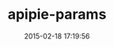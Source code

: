 ---
layout: post
title:  "apipie-params"
repo:   "iNecas/apipie-params"
date:   2015-02-18 17:19:56
gemurl: http://github.com/iNecas/apipie-params
---